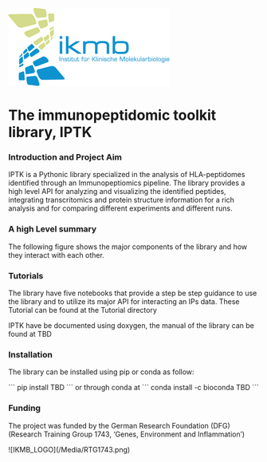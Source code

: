 ![IKMB_LOGO](/Media/IKMB_LOGO.png)
# The immunopeptidomic toolkit library, IPTK # 

### Introduction and Project Aim ###
<p>IPTK is a Pythonic library specialized in the analysis of HLA-peptidomes identified through an Immunopeptiomics pipeline. 
The library provides a high level API for analyzing and visualizing the identified peptides, integrating transcritomics and protein structure information 
for a rich analysis and for comparing different experiments and different runs.</p> 


### A high Level summary ### 
The following figure shows the major components of the library and how they interact with each other.  

### Tutorials ### 
<p>The library have five notebooks that provide a step be step guidance to use the library and to utilize its major API for interacting an IPs data.
These Tutorial can be found at the Tutorial directory</p>

<p> IPTK have be documented using doxygen, the manual of the library can be found at TBD </p> 


### Installation ###
<p>The library can be installed using pip or conda as follow: </p> 
```
 pip install  TBD
 ```
 or through conda at 
 ```
 conda install -c bioconda TBD
 ```

### Funding ###
<p> The project was funded by the German Research Foundation (DFG) (Research Training Group 1743, ‘Genes, Environment and Inflammation’) </p>
![IKMB_LOGO](/Media/RTG1743.png)






